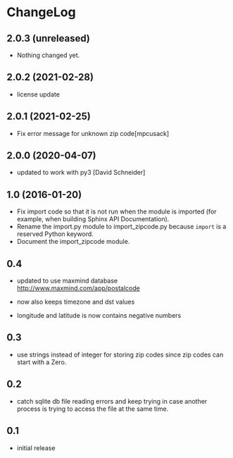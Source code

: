 ChangeLog
=========

2.0.3 (unreleased)
------------------

- Nothing changed yet.


2.0.2 (2021-02-28)
------------------

- license update


2.0.1 (2021-02-25)
------------------

- Fix error message for unknown zip code[mpcusack]


2.0.0 (2020-04-07)
------------------

- updated to work with py3
  [David Schneider]

1.0 (2016-01-20)
----------------

* Fix import code so that it is not run when the module is imported (for
  example, when building Sphinx API Documentation).
* Rename the import.py module to import_zipcode.py because `import` is a
  reserved Python keyword.
* Document the import_zipcode module.

0.4
---

* updated to use maxmind database http://www.maxmind.com/app/postalcode

* now also keeps timezone and dst values

* longitude and latitude is now contains negative numbers


0.3
---

* use strings instead of integer for storing zip codes since zip codes can start
  with a Zero.


0.2
---

* catch sqlite db file reading errors and keep trying in case
  another process is trying to access the file at the same time.


0.1
---

* initial release